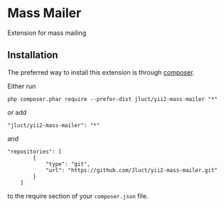 Mass Mailer
===========
Extension for mass mailing

Installation
------------

The preferred way to install this extension is through [composer](http://getcomposer.org/download/).

Either run

```
php composer.phar require --prefer-dist jluct/yii2-mass-mailer "*"
```

or add

```
"jluct/yii2-mass-mailer": "*"
```

and

```
"repositories": [
        {
            "type": "git",
            "url": "https://github.com/Jluct/yii2-mass-mailer.git"
        }
    ]
```

to the require section of your `composer.json` file.